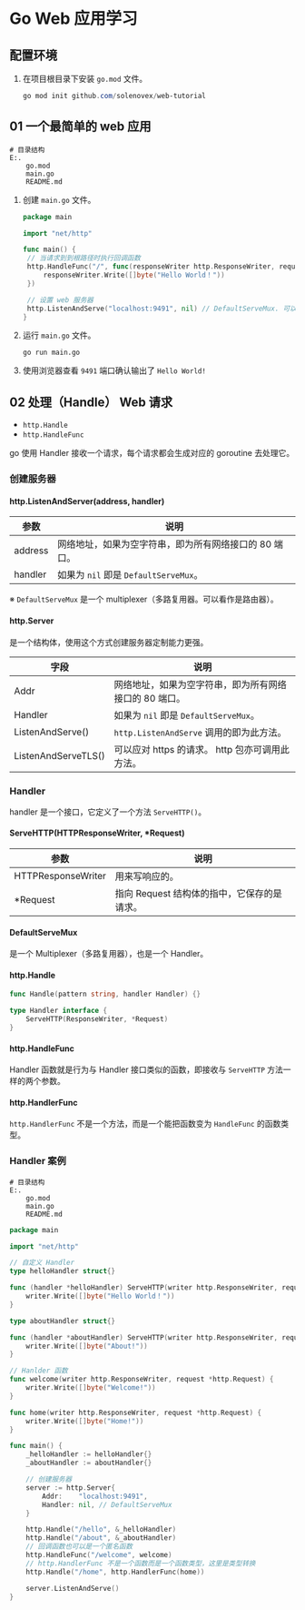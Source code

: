 # Go Web 应用学习

## 配置环境

1. 在项目根目录下安装 `go.mod` 文件。

   ```powershell
   go mod init github.com/solenovex/web-tutorial
   ```

## 01 一个最简单的 web 应用

```console
# 目录结构
E:.
    go.mod
    main.go
    README.md
```

1. 创建 `main.go` 文件。

   ```go
   package main
   
   import "net/http"
   
   func main() {
   	// 当请求到到根路径时执行回调函数
   	http.HandleFunc("/", func(responseWriter http.ResponseWriter, request *http.Request) {
   		responseWriter.Write([]byte("Hello World！"))
   	})
   
   	// 设置 web 服务器
   	http.ListenAndServe("localhost:9491", nil) // DefaultServeMux. 可以简单地理解为路由器
   }
   
   ```

2. 运行 `main.go` 文件。

   ```console
   go run main.go
   ```

3. 使用浏览器查看 `9491` 端口确认输出了 `Hello World!`

## 02 处理（Handle） Web 请求

- `http.Handle`
- `http.HandleFunc`

go 使用 Handler 接收一个请求，每个请求都会生成对应的 goroutine 去处理它。

### 创建服务器

#### http.ListenAndServer(address, handler)

|参数|说明|
|-|-|
|address|网络地址，如果为空字符串，即为所有网络接口的 80 端口。|
|handler|如果为 `nil` 即是 `DefaultServeMux`。|

※ `DefaultServeMux` 是一个 multiplexer（多路复用器。可以看作是路由器）。

#### http.Server

是一个结构体，使用这个方式创建服务器定制能力更强。

|字段|说明|
|-|-|
|Addr|网络地址，如果为空字符串，即为所有网络接口的 80 端口。|
|Handler|如果为 `nil` 即是 `DefaultServeMux`。|
|ListenAndServe()|`http.ListenAndServe` 调用的即为此方法。|
|ListenAndServeTLS()|可以应对 https 的请求。 http 包亦可调用此方法。|

### Handler

handler 是一个接口，它定义了一个方法 `ServeHTTP()`。

#### ServeHTTP(HTTPResponseWriter, \*Request)

|参数|说明|
|-|-|
|HTTPResponseWriter|用来写响应的。|
|\*Request|指向 Request 结构体的指中，它保存的是请求。|

#### DefaultServeMux

是一个 Multiplexer（多路复用器），也是一个 Handler。

#### http.Handle

```go
func Handle(pattern string, handler Handler) {}

type Handler interface {
    ServeHTTP(ResponseWriter, *Request)
}
```

#### http.HandleFunc

Handler 函数就是行为与 Handler 接口类似的函数，即接收与 `ServeHTTP` 方法一样的两个参数。

#### http.HandlerFunc

`http.HandlerFunc` 不是一个方法，而是一个能把函数变为 `HandleFunc` 的函数类型。

### Handler 案例

```console
# 目录结构
E:.
    go.mod
    main.go
    README.md
```

```go
package main

import "net/http"

// 自定义 Handler
type helloHandler struct{}

func (handler *helloHandler) ServeHTTP(writer http.ResponseWriter, request *http.Request) {
	writer.Write([]byte("Hello World！"))
}

type aboutHandler struct{}

func (handler *aboutHandler) ServeHTTP(writer http.ResponseWriter, request *http.Request) {
	writer.Write([]byte("About!"))
}

// Hanlder 函数
func welcome(writer http.ResponseWriter, request *http.Request) {
	writer.Write([]byte("Welcome!"))
}

func home(writer http.ResponseWriter, request *http.Request) {
	writer.Write([]byte("Home!"))
}

func main() {
	_helloHandler := helloHandler{}
	_aboutHandler := aboutHandler{}

	// 创建服务器
	server := http.Server{
		Addr:    "localhost:9491",
		Handler: nil, // DefaultServeMux
	}

	http.Handle("/hello", &_helloHandler)
	http.Handle("/about", &_aboutHandler)
	// 回调函数也可以是一个匿名函数
	http.HandleFunc("/welcome", welcome)
	// http.HandlerFunc 不是一个函数而是一个函数类型，这里是类型转换
	http.Handle("/home", http.HandlerFunc(home))

	server.ListenAndServe()
}

```
